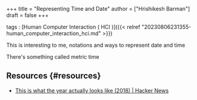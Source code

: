 +++
title = "Representing Time and Date"
author = ["Hrishikesh Barman"]
draft = false
+++

tags
: [Human Computer Interaction ( HCI )]({{< relref "20230806231355-human_computer_interaction_hci.md" >}})


This is interesting to me, notations and ways to represent date and time

There's something called metric time


## Resources {#resources}

-   [This is what the year actually looks like (2018) | Hacker News](https://news.ycombinator.com/item?id=37926239)
